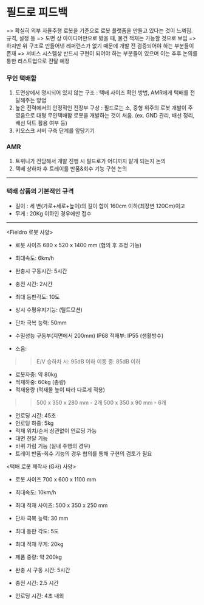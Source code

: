 # 필드로 피드백
=> 확실히 외부 자율주행 로봇을 기준으로 로봇 플랫폼을  만들고 있다는 것이 느껴짐. 규격, 설정 등
=>  도면 상 아이디어만으로 봤을 때, 물건 적재는 가능할 것으로 보임
=> 하지만 위 구조로 만들어낸 레퍼런스가 없기 때문에 개발 전 검증되어야 하는 부분들이 존재
=> 서비스 시스템상 반드시 구현이 되어야 하는 부분들이 있으며 이는 추후 논의를 통한 리스트업으로 전달 예정

### 무인 택배함
1. 도면상에서 명시되어 있지  않는 구조 : 택배 사이즈 확인 방법, AMR에게 택배를 전달해주는 방법
2. 높은 전력에서의 안정적인 전장부 구상 : 필드로는 소, 중형 위주의 로봇 개발이 주였음으로 대형 무인택배함 로봇을 개발하는 것이 처음.
(ex. GND 관리, 배선 정리, 배선 덕트 활용 여부 등)
3. 키오스크 서버 구축 단계를 앞당기기

### AMR
1. 트위니가 전담해서 개발 진행 시 필드로가 어디까지 맡게 되는지 논의
2. 택배 상하차 후 트레이를 반품&회수 기능 구현 논의


---
### 택배 상품의 기본적인 규격
- 길이 : 세 변(가로+세로+높이)의 길이 합이 160cm 이하(최장변 120Cm)이고
- 무게 : 20Kg 이하인 경우에만 접수

---

<Fieldro 로봇 사양>
- 로봇 사이즈 680 x 520 x 1400 mm (협의 후 조정 가능)
- 최대속도: 6km/h
- 완충시 구동시간: 5시간
- 충전 시간: 2시간
- 최대 등판각도: 10도
- 상시 수평유지기능: (틸트모션)
- 단차 극복 능력: 50mm
- 수밀성능
구동부(지면에서 200mm) IP68
적재부: IP55 (생활방수)

- 소음:
>> E/V 승하차 시: 95dB 이하
>> 이동 중: 85dB 이하
- 로봇자중: 약 80kg
- 적재하중: 60kg (총량)
- 적재용량 (적재물 높이 따라 다르게 적용)
>> 500 x 350 x 280 mm - 2개
>> 500 x 350 x 90 mm - 6개
- 언로딩 시간: 45초
- 언로딩 하중: 5kg
- 적재 위치/순서 상관없이 언로딩 가능
- 대면 전달 기능
- 바퀴 가림 기능 (실내 주행의 경우)
- 트레이 반품-회수 기능의 경우 협의를 통해 구현의 검토가 필요

 

<택배 로봇 제작사 (G사) 사양>

- 로봇 사이즈 700 x 600 x 1100 mm

- 최대속도: 10km/h

- 최대 적재 사이즈: 500 x 350 x 250 mm

- 단차 극복 능력: 30 mm

- 최대 등판 각도: 5도

- 최대 적재 무게: 20kg

- 제품 중량: 약 200kg

- 완충 시 구동 시간: 5시간

- 충전 시간: 2.5 시간

- 언로딩 시간: 4초 내외
